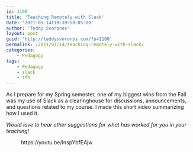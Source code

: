 ```yaml
---
id: 1100
title: 'Teaching Remotely with Slack'
date: '2021-01-14T18:39:50-05:00'
author: 'Teddy Svoronos'
layout: post
guid: 'http://teddysvoronos.com/?p=1100'
permalink: /2021/01/14/teaching-remotely-with-slack/
categories:
    - Pedagogy
tags:
    - Pedagogy
    - slack
    - tfh
---
```


<!-- wp:jetpack/markdown {"source":"As I prepare for my Spring semester, one of my biggest wins from the Fall was my use of Slack as a clearinghouse for discussions, announcements, and questions related to my course. I made this short video summarizing how I used it. \n\n*Would love to hear other suggestions for what has worked for you in your teaching!*"} -->
<div class="wp-block-jetpack-markdown"><p>As I prepare for my Spring semester, one of my biggest wins from the Fall was my use of Slack as a clearinghouse for discussions, announcements, and questions related to my course. I made this short video summarizing how I used it.</p>
<p><em>Would love to hear other suggestions for what has worked for you in your teaching!</em></p>
</div>
<!-- /wp:jetpack/markdown -->

<!-- wp:embed {"url":"https://youtu.be/InspYbfEAjw","type":"video","providerNameSlug":"youtube","responsive":true,"className":"wp-embed-aspect-16-9 wp-has-aspect-ratio"} -->
<figure class="wp-block-embed is-type-video is-provider-youtube wp-block-embed-youtube wp-embed-aspect-16-9 wp-has-aspect-ratio"><div class="wp-block-embed__wrapper">
https://youtu.be/InspYbfEAjw
</div></figure>
<!-- /wp:embed -->